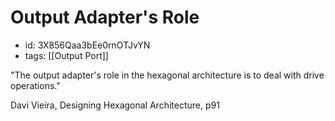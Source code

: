 # Output Adapter's Role
* id: 3X856Qaa3bEe0rnOTJvYN
* tags: [[Output Port]]

"The output adapter's role in the hexagonal architecture is to deal with drive operations."

Davi Vieira, Designing Hexagonal Architecture, p91